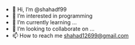 - 👋 Hi, I’m @shahadf99
- 👀 I’m interested in programming
- 🌱 I’m currently learning ...
- 💞️ I’m looking to collaborate on ...
- 📫 How to reach me shahad12699@gmail.com

<!---
shahadf99/shahadf99 is a ✨ special ✨ repository because its `README.md` (this file) appears on your GitHub profile.
You can click the Preview link to take a look at your changes.
--->
